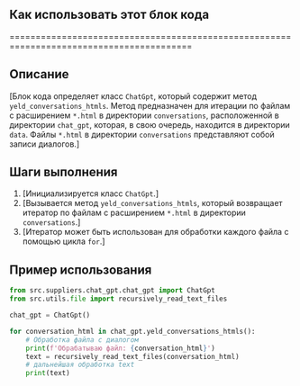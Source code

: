 ## Как использовать этот блок кода
=========================================================================================

Описание
-------------------------
[Блок кода определяет класс `ChatGpt`, который содержит метод `yeld_conversations_htmls`. Метод предназначен для итерации по файлам с расширением `*.html` в директории `conversations`, расположенной в директории `chat_gpt`, которая, в свою очередь, находится в директории `data`. Файлы `*.html` в директории `conversations` представляют собой записи диалогов.]

Шаги выполнения
-------------------------
1. [Инициализируется класс `ChatGpt`.]
2. [Вызывается метод `yeld_conversations_htmls`, который возвращает итератор по файлам с расширением `*.html` в директории `conversations`.]
3. [Итератор может быть использован для обработки каждого файла с помощью цикла `for`.]

Пример использования
-------------------------

```python
from src.suppliers.chat_gpt.chat_gpt import ChatGpt
from src.utils.file import recursively_read_text_files

chat_gpt = ChatGpt()

for conversation_html in chat_gpt.yeld_conversations_htmls():
    # Обработка файла с диалогом
    print(f'Обрабатываю файл: {conversation_html}')
    text = recursively_read_text_files(conversation_html)
    # дальнейшая обработка text
    print(text)
```